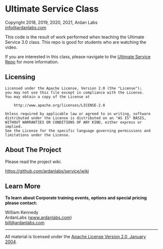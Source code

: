 # Ultimate Service Class

Copyright 2018, 2019, 2020, 2021, Ardan Labs  
info@ardanlabs.com

This code is the result of work performed when teaching the Ultimate Service 3.0 class. This repo is good for students who are watching the video.

If you are interested in this class, please navigate to the [Ultimate Service Repo](https://github.com/ardanlabs/service/wiki) for more information.

## Licensing

```
Licensed under the Apache License, Version 2.0 (the "License");
you may not use this file except in compliance with the License.
You may obtain a copy of the License at

    http://www.apache.org/licenses/LICENSE-2.0

Unless required by applicable law or agreed to in writing, software
distributed under the License is distributed on an "AS IS" BASIS,
WITHOUT WARRANTIES OR CONDITIONS OF ANY KIND, either express or implied.
See the License for the specific language governing permissions and
limitations under the License.
```

## About The Project

Please read the project wiki.

https://github.com/ardanlabs/service/wiki

## Learn More

**To learn about Corporate training events, options and special pricing please contact:**

William Kennedy  
ArdanLabs (www.ardanlabs.com)  
bill@ardanlabs.com  

___
All material is licensed under the [Apache License Version 2.0, January 2004](http://www.apache.org/licenses/LICENSE-2.0).
